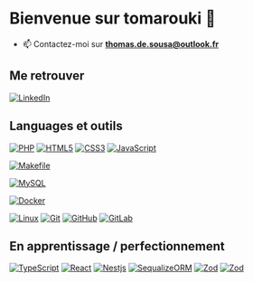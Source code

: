 # Bienvenue sur tomarouki 👋

- 📫 Contactez-moi sur **thomas.de.sousa@outlook.fr**

## Me retrouver

[![LinkedIn](https://img.shields.io/badge/-LinkedIn-000?&logo=LinkedIn&logoColor=FFF)](https://www.linkedin.com/in/thomas-de-sousa-187b08189/)

## Languages et outils

[![PHP](https://img.shields.io/badge/-PHP-000?&logo=PHP&logoColor=777BB4)](https://www.php.net)
[![HTML5](https://img.shields.io/badge/-HTML5-000?&logo=HTML5&logoColor=E34F26)](https://www.w3.org/html/)
[![CSS3](https://img.shields.io/badge/-CSS3-000?&logo=CSS3&logoColor=1572B6)](https://developer.mozilla.org/fr/docs/Web/CSS)
[![JavaScript](https://img.shields.io/badge/-JavaScript-000?&logo=JavaScript&logoColor=F7DF1E)](https://developer.mozilla.org/en-US/docs/Web/JavaScript)

[![Makefile](https://img.shields.io/badge/-Makefile-000?&logo=Makefile&logoColor=F24E1E)](https://www.Makefile.org/)

[![MySQL](https://img.shields.io/badge/-MySQL-000?&logo=MySQL&logoColor=4479A1)](https://www.mysql.com/)

[![Docker](https://img.shields.io/badge/-Docker-000?&logo=Docker&logoColor=F24E1E)](https://www.docker.org/)

[![Linux](https://img.shields.io/badge/-Linux-000?&logo=Linux&logoColor=FCC624)](https://www.linux.org/)
[![Git](https://img.shields.io/badge/-Git-000?&logo=Git&logoColor=F05032)](https://git-scm.com/)
[![GitHub](https://img.shields.io/badge/-GitHub-000?&logo=GitHub&logoColor=FFF)](https://www.github.com/)
[![GitLab](https://img.shields.io/badge/-GitLab-000?&logo=GitLab&logoColor=FC6D26)](https://www.gitlab.com/)


## En apprentissage / perfectionnement

[![TypeScript](https://img.shields.io/badge/-TypeScript-000?&logo=TypeScript&logoColor=4FC08D)](https://typescript.org/)
[![React](https://img.shields.io/badge/-React-000?&logo=React&logoColor=4FC08D)](https://react.org/)
[![Nestjs](https://img.shields.io/badge/-Nestjs-000?&logo=Nestjs&logoColor=00DC82)](https://nestjs.org/)
[![SequalizeORM](https://img.shields.io/badge/-Sequalizeorm-000?&logo=sequalizeorm&logoColor=F24E1E)](https://www.sequalizeorm.org/)
[![Zod](https://img.shields.io/badge/-Zod-000?&logo=zod&logoColor=F24E1E)](https://zod.dev/)
[![Zod](https://img.shields.io/badge/-Prisma-000?&logo=prisma&logoColor=F24E1E)](https://prisma.dev/)
